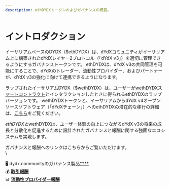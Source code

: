 ```yaml
---
description: ethDYDXトークンおよびガバナンスの概要。
---
```


# イントロダクション

イーサリアムベースのDYDX（$ethDYDX）は、dYdXコミュニティがイーサリアム上に構築されたdYdXレイヤー2プロトコル（「dYdX v3」）を適切に管理できるようにするガバナンストークンです。 ethDYDXは、dYdX v3の共同管理を可能にすることで、dYdXのトレーダー、流動性プロバイダー、およびパートナーが、dYdX v3の強化に向けて連携できるようになります。

ラップされたイーサリアムDYDX（$wethDYDX）は、ユーザーが[wethDYDXスマートコントラクト](https://etherscan.io/address/0x46b2deae6eff3011008ea27ea36b7c27255ddfa9)とインタラクションしたときに得られるethDYDXのラップバージョンです。 wethDYDXトークンと、イーサリアムからdYdX v4オープンソースソフトウェア（「dYdXチェーン」）へのethDYDXの潜在的な移行の詳細は、[こちら](https://docs.dydx.community/dydx-token-migration/start-here/introduction)をご覧ください。

$ethDYDXと$wethDYDXは、ユーザー体験の向上につながるdYdX v3の将来の成長と分散化を促進するために設計されたガバナンスと報酬に関する強固なエコシステムを実現します。

ガバナンスと報酬へのリンクはこちらからご覧いただけます。\
\

🖥️ dydx.communityのガバナンス製品[****](https://dydx.community)\
💰 [**取引報酬**](rewards/trading-rewards.md)\
📊 [**流動性プロバイダー報酬**](rewards/liquidity-provider-rewards.md)
